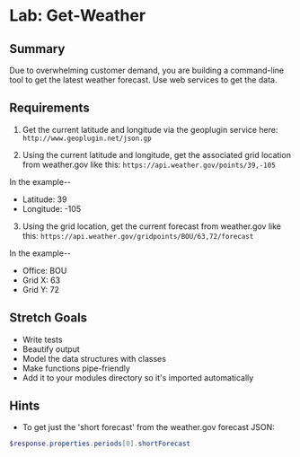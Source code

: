 # Lab: Get-Weather


## Summary
Due to overwhelming customer demand, you are building a command-line tool to get the latest weather forecast. Use web services to get the data.


## Requirements
1. Get the current latitude and longitude via the geoplugin service here:  
`http://www.geoplugin.net/json.gp`


2. Using the current latitude and longitude, get the associated grid location from weather.gov like this:
`https://api.weather.gov/points/39,-105`

In the example-- 
* Latitude: 39
* Longitude: -105


3. Using the grid location, get the current forecast from weather.gov like this:
`https://api.weather.gov/gridpoints/BOU/63,72/forecast`

In the example-- 
* Office: BOU
* Grid X: 63
* Grid Y: 72


## Stretch Goals
* Write tests
* Beautify output
* Model the data structures with classes
* Make functions pipe-friendly
* Add it to your modules directory so it's imported automatically





## Hints
* To get just the 'short forecast' from the weather.gov forecast JSON:
```powershell
$response.properties.periods[0].shortForecast
```

